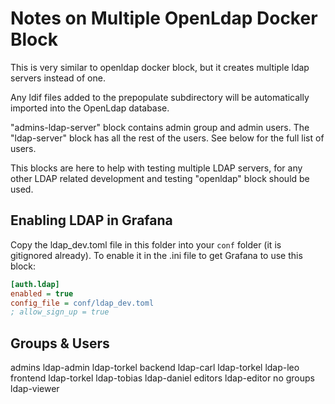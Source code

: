 # Notes on Multiple OpenLdap Docker Block

This is very similar to openldap docker block, but it creates multiple ldap servers instead of one.

Any ldif files added to the prepopulate subdirectory will be automatically imported into the OpenLdap database.

"admins-ldap-server" block contains admin group and admin users. The "ldap-server" block has all the rest of the users. See below for the full list of users.

This blocks are here to help with testing multiple LDAP servers, for any other LDAP related development and testing "openldap" block should be used.

## Enabling LDAP in Grafana

Copy the ldap_dev.toml file in this folder into your `conf` folder (it is gitignored already). To enable it in the .ini file to get Grafana to use this block:

```ini
[auth.ldap]
enabled = true
config_file = conf/ldap_dev.toml
; allow_sign_up = true
```

## Groups & Users

admins
  ldap-admin
  ldap-torkel
backend
  ldap-carl
  ldap-torkel
  ldap-leo
frontend
  ldap-torkel
  ldap-tobias
  ldap-daniel
editors
  ldap-editor
no groups
  ldap-viewer
